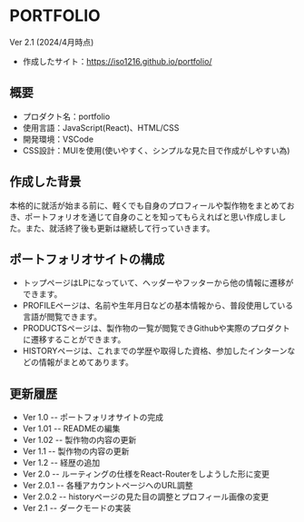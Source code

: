 # PORTFOLIO

Ver 2.1 (2024/4月時点)

- 作成したサイト：https://iso1216.github.io/portfolio/

## 概要

- プロダクト名：portfolio
- 使用言語：JavaScript(React)、HTML/CSS
- 開発環境：VSCode
- CSS設計：MUIを使用(使いやすく、シンプルな見た目で作成がしやすい為)

## 作成した背景
本格的に就活が始まる前に、軽くでも自身のプロフィールや製作物をまとめておき、ポートフォリオを通じて自身のことを知ってもらえればと思い作成しました。また、就活終了後も更新は継続して行っていきます。

## ポートフォリオサイトの構成
- トップページはLPになっていて、ヘッダーやフッターから他の情報に遷移ができます。
- PROFILEページは、名前や生年月日などの基本情報から、普段使用している言語が閲覧できます。
- PRODUCTSページは、製作物の一覧が閲覧できGithubや実際のプロダクトに遷移することができます。
- HISTORYページは、これまでの学歴や取得した資格、参加したインターンなどの情報がまとめてあります。

## 更新履歴
- Ver 1.0
-- ポートフォリオサイトの完成
- Ver 1.01
-- READMEの編集
- Ver 1.02
-- 製作物の内容の更新
- Ver 1.1
-- 製作物の内容の更新
- Ver 1.2
-- 経歴の追加
- Ver 2.0
-- ルーティングの仕様をReact-Routerをしようした形に変更
- Ver 2.0.1
-- 各種アカウントページへのURL調整
- Ver 2.0.2
-- historyページの見た目の調整とプロフィール画像の変更
- Ver 2.1
-- ダークモードの実装
